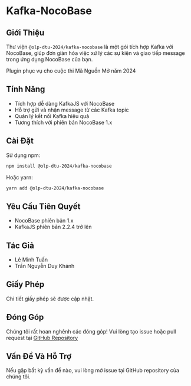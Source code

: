 # Kafka-NocoBase

## Giới Thiệu

Thư viện `@olp-dtu-2024/kafka-nocobase` là một gói tích hợp Kafka với NocoBase, giúp đơn giản hóa việc xử lý các sự kiện và giao tiếp message trong ứng dụng NocoBase của bạn.

Plugin phục vụ cho cuộc thi Mã Nguồn Mở năm 2024

## Tính Năng

- Tích hợp dễ dàng KafkaJS với NocoBase
- Hỗ trợ gửi và nhận message từ các Kafka topic
- Quản lý kết nối Kafka hiệu quả
- Tương thích với phiên bản NocoBase 1.x

## Cài Đặt

Sử dụng npm:

```bash
npm install @olp-dtu-2024/kafka-nocobase
```

Hoặc yarn:

```bash
yarn add @olp-dtu-2024/kafka-nocobase
```

## Yêu Cầu Tiên Quyết

- NocoBase phiên bản 1.x
- KafkaJS phiên bản 2.2.4 trở lên


## Tác Giả

- Lê Minh Tuấn
- Trần Nguyễn Duy Khánh

## Giấy Phép

Chi tiết giấy phép sẽ được cập nhật.

## Đóng Góp

Chúng tôi rất hoan nghênh các đóng góp! Vui lòng tạo issue hoặc pull request tại [GitHub Repository](https://github.com/auroraphtgrp01/DTU-GreenHope)

## Vấn Đề Và Hỗ Trợ

Nếu gặp bất kỳ vấn đề nào, vui lòng mở issue tại GitHub repository của chúng tôi.
